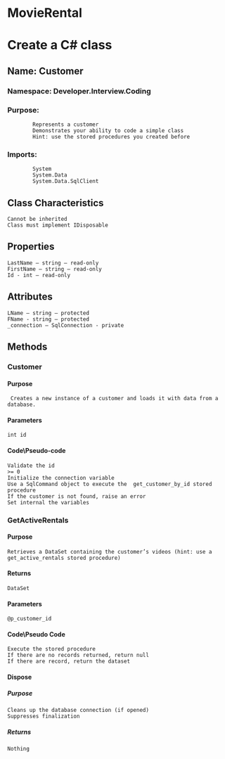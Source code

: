 # MovieRental

# Create a C# class

##	Name: Customer
###	Namespace: Developer.Interview.Coding
###	Purpose:
            Represents a customer
            Demonstrates your ability to code a simple class
            Hint: use the stored procedures you created before
###	Imports:
            System
            System.Data
            System.Data.SqlClient
## 	Class Characteristics
	Cannot be inherited
	Class must implement IDisposable

##  Properties
	LastName – string – read-only
	FirstName – string – read-only
	Id - int – read-only

##	Attributes
	LName – string – protected
	FName - string – protected
	_connection – SqlConnection - private

##	Methods
###	Customer
#### Purpose
     Creates a new instance of a customer and loads it with data from a database.
#### Parameters
	int id
#### Code\Pseudo-code
	Validate the id
	>= 0
	Initialize the connection variable
	Use a SqlCommand object to execute the  get_customer_by_id stored procedure
	If the customer is not found, raise an error
	Set internal the variables
### GetActiveRentals
#### Purpose
	Retrieves a DataSet containing the customer’s videos (hint: use a get_active_rentals stored procedure)
#### Returns
	DataSet
#### Parameters
	@p_customer_id
#### Code\Pseudo Code
	Execute the stored procedure
	If there are no records returned, return null
	If there are record, return the dataset
#### Dispose
##### Purpose
	Cleans up the database connection (if opened)
	Suppresses finalization
##### Returns
    Nothing
